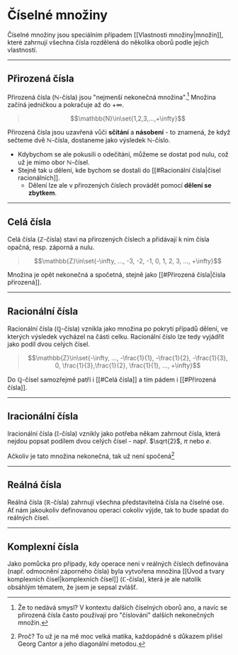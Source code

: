 # Číselné množiny
Číselné množiny jsou speciálním případem [[Vlastnosti množiny|množin]], které zahrnují všechna čísla rozdělená do několika oborů podle jejich vlastností.

---
## Přirozená čísla
Přirozená čísla ($\mathbb{N}$-čísla) jsou "nejmenší nekonečná množina".[^1] Množina začíná jedničkou a pokračuje až do $+\infty$.

>$$\mathbb{N}\in\set{1,2,3,...,+\infty}$$

Přirozená čísla jsou uzavřená vůči **sčítání** a **násobení** - to znamená, že když sečteme dvě $\mathbb{N}$-čísla, dostaneme jako výsledek $\mathbb{N}$-číslo. 

- Kdybychom se ale pokusili o odečítání, můžeme se dostat pod nulu, což už je mimo obor $\mathbb{N}$-čísel.
- Stejně tak u dělení, kde bychom se dostali do [[#Racionální čísla|čísel racionálních]].
	- Dělení lze ale v přirozených číslech provádět pomocí **dělení se zbytkem**.

---
## Celá čísla
Celá čísla ($\mathbb{Z}$-čísla) staví na přirozených číslech a přidávají k nim čísla opačná, resp. záporná a nulu.

>$$\mathbb{Z}\in\set{-\infty, ..., -3, -2, -1, 0,  1, 2, 3, ..., +\infty}$$

Množina je opět nekonečná a spočetná, stejně jako [[#Přirozená čísla|čísla přirozená]].

---
## Racionální čísla
Racionální čísla ($\mathbb{Q}$-čísla) vznikla jako množina po pokrytí případů dělení, ve kterých výsledek vycházel na části celku. Racionální číslo lze tedy vyjádřit jako podíl dvou celých čísel.

>$$\mathbb{Z}\in\set{-\infty, ..., -\frac{1}{1}, -\frac{1}{2}, -\frac{1}{3}, 0, \frac{1}{3},\frac{1}{2}, \frac{1}{1}, ..., +\infty}$$

Do $\mathbb{Q}$-čísel samozřejmě patří i [[#Celá čísla]] a tím pádem i [[#Přirozená čísla]].

---
## Iracionální čísla
Iracionální čísla ($\mathbb{I}$-čísla) vznikly jako potřeba někam zahrnout čísla, která nejdou popsat podílem dvou celých čísel - např. $\sqrt{2}$, $\pi$ nebo $e$.

Ačkoliv je tato množina nekonečná, tak už není spočená[^2]

---
## Reálná čísla
Reálná čísla ($\mathbb{R}$-čísla) zahrnují všechna představitelná čísla na číselné ose. Ať nám jakoukoliv definovanou operací cokoliv výjde, tak to bude spadat do reálných čísel.

---
## Komplexní čísla
Jako pomůcka pro případy, kdy operace není v reálných číslech definována (např. odmocnění záporného čísla) byla vytvořena množina [[Úvod a tvary komplexních čísel|komplexních čísel]] ($\mathbb{C}$-čísla), která je ale natolik obsáhlým tématem, že jsem je sepsal zvlášť.


[^1]: Že to nedává smysl? V kontextu dalších číselných oborů ano, a navíc se přirozená čísla často používají pro "číslování" dalších nekonečných množin.
[^2]: Proč? To už je na mě moc velká matika, každopádně s důkazem přišel Georg Cantor a jeho diagonální metodou.